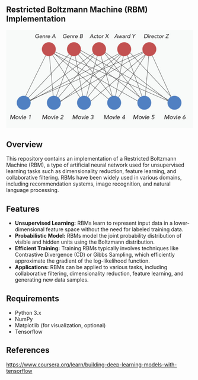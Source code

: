 ## Restricted Boltzmann Machine (RBM) Implementation

![RBM](img/RBM.png)

## Overview

This repository contains an implementation of a Restricted Boltzmann Machine (RBM), a type of artificial neural network used for unsupervised learning tasks such as dimensionality reduction, feature learning, and collaborative filtering. RBMs have been widely used in various domains, including recommendation systems, image recognition, and natural language processing.

## Features

- **Unsupervised Learning:** RBMs learn to represent input data in a lower-dimensional feature space without the need for labeled training data.
- **Probabilistic Model:** RBMs model the joint probability distribution of visible and hidden units using the Boltzmann distribution.
- **Efficient Training:** Training RBMs typically involves techniques like Contrastive Divergence (CD) or Gibbs Sampling, which efficiently approximate the gradient of the log-likelihood function.
- **Applications:** RBMs can be applied to various tasks, including collaborative filtering, dimensionality reduction, feature learning, and generating new data samples.

## Requirements

- Python 3.x
- NumPy
- Matplotlib (for visualization, optional)
- Tensorflow

## References

https://www.coursera.org/learn/building-deep-learning-models-with-tensorflow


